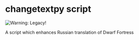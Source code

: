 # changetextpy script

![Warning: Legacy!](https://img.shields.io/badge/Warning-Legacy!-red)

A script which enhances Russian translation of Dwarf Fortress
